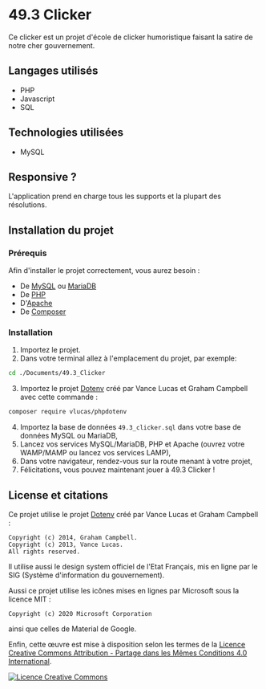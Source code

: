 # 49.3 Clicker

Ce clicker est un projet d'école de clicker humoristique faisant la satire de notre cher gouvernement.

## Langages utilisés

- PHP
- Javascript
- SQL

## Technologies utilisées 

- MySQL

## Responsive ?

L'application prend en charge tous les supports et la plupart des résolutions.

## Installation du projet

### Prérequis

Afin d'installer le projet correctement, vous aurez besoin : 
- De [MySQL](https://www.mysql.com/fr/downloads/) ou [MariaDB](https://mariadb.org/download)
- De [PHP](https://www.php.net/downloads)
- D'[Apache](https://httpd.apache.org/download.cgi)
- De [Composer](https://getcomposer.org/download)

### Installation

1. Importez le projet.
2. Dans votre terminal allez à l'emplacement du projet, par exemple: 
 
```bash
cd ./Documents/49.3_Clicker
```

3. Importez le projet [Dotenv](https://github.com/vlucas/phpdotenv) créé par Vance Lucas et Graham Campbell avec cette commande : 

```bash
composer require vlucas/phpdotenv
```

4. Importez la base de données `49.3_clicker.sql` dans votre base de données MySQL ou MariaDB, 
5. Lancez vos services MySQL/MariaDB, PHP et Apache (ouvrez votre WAMP/MAMP ou lancez vos services LAMP),
6.  Dans votre navigateur, rendez-vous sur la route menant à votre projet, 
7.  Félicitations, vous pouvez maintenant jouer à 49.3 Clicker !

## License et citations

Ce projet utilise le projet [Dotenv](https://github.com/vlucas/phpdotenv) créé par Vance Lucas et Graham Campbell :
```
Copyright (c) 2014, Graham Campbell.
Copyright (c) 2013, Vance Lucas.
All rights reserved.
```

Il utilise aussi le design system officiel de l'Etat Français, mis en ligne par le SIG (Système d'information du gouvernement).

Aussi ce projet utilise les icônes mises en lignes par Microsoft sous la licence MIT : 
```
Copyright (c) 2020 Microsoft Corporation
```

ainsi que celles de Material de Google.

Enfin, cette œuvre est mise à disposition selon les termes de la
[Licence Creative Commons Attribution - Partage dans les Mêmes Conditions 4.0 International](http://creativecommons.org/licenses/by-sa/4.0/).

[![Licence Creative Commons](https://i.creativecommons.org/l/by-sa/4.0/88x31.png)](http://creativecommons.org/licenses/by-sa/4.0/)
